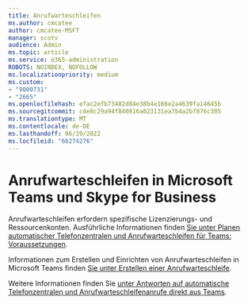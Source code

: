 ```yaml
---
title: Anrufwarteschleifen
ms.author: cmcatee
author: cmcatee-MSFT
manager: scotv
audience: Admin
ms.topic: article
ms.service: o365-administration
ROBOTS: NOINDEX, NOFOLLOW
ms.localizationpriority: medium
ms.custom:
- "9000731"
- "2665"
ms.openlocfilehash: efac2efb73482d84e38b4e166e2a4639fa14645b
ms.sourcegitcommit: c4e8c29a94f840816a023131ea7b4a2bf876c305
ms.translationtype: MT
ms.contentlocale: de-DE
ms.lasthandoff: 06/29/2022
ms.locfileid: "66274276"
---
```

# <a name="call-queues-in-microsoft-teams-and-skype-for-business"></a>Anrufwarteschleifen in Microsoft Teams und Skype for Business 

Anrufwarteschleifen erfordern spezifische Lizenzierungs- und Ressourcenkonten. Ausführliche Informationen finden [Sie unter Planen automatischer Telefonzentralen und Anrufwarteschleifen für Teams: Voraussetzungen](https://docs.microsoft.com/microsoftteams/plan-auto-attendant-call-queue#prerequisites). 

Informationen zum Erstellen und Einrichten von Anrufwarteschleifen in Microsoft Teams finden [Sie unter Erstellen einer Anrufwarteschleife](https://docs.microsoft.com/microsoftteams/create-a-phone-system-call-queue). 

Weitere Informationen finden Sie [unter Antworten auf automatische Telefonzentralen und Anrufwarteschleifenanrufe direkt aus Teams](https://docs.microsoft.com/microsoftteams/answer-auto-attendant-and-call-queue-calls). 